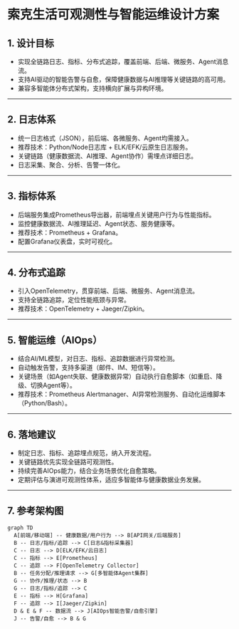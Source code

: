 # 索克生活可观测性与智能运维设计方案

## 1. 设计目标
- 实现全链路日志、指标、分布式追踪，覆盖前端、后端、微服务、Agent消息流。
- 支持AI驱动的智能告警与自愈，保障健康数据与AI推理等关键链路的高可用。
- 兼容多智能体分布式架构，支持横向扩展与异构环境。

---

## 2. 日志体系
- 统一日志格式（JSON），前后端、各微服务、Agent均需接入。
- 推荐技术：Python/Node日志库 + ELK/EFK/云原生日志服务。
- 关键链路（健康数据流、AI推理、Agent协作）需埋点详细日志。
- 日志采集、聚合、分析、告警一体化。

---

## 3. 指标体系
- 后端服务集成Prometheus导出器，前端埋点关键用户行为与性能指标。
- 监控健康数据流、AI推理延迟、Agent状态、服务健康等。
- 推荐技术：Prometheus + Grafana。
- 配置Grafana仪表盘，实时可视化。

---

## 4. 分布式追踪
- 引入OpenTelemetry，贯穿前端、后端、微服务、Agent消息流。
- 支持全链路追踪，定位性能瓶颈与异常。
- 推荐技术：OpenTelemetry + Jaeger/Zipkin。

---

## 5. 智能运维（AIOps）
- 结合AI/ML模型，对日志、指标、追踪数据进行异常检测。
- 自动触发告警，支持多渠道（邮件、IM、短信等）。
- 关键场景（如Agent失联、健康数据异常）自动执行自愈脚本（如重启、降级、切换Agent等）。
- 推荐技术：Prometheus Alertmanager、AI异常检测服务、自动化运维脚本（Python/Bash）。

---

## 6. 落地建议
- 制定日志、指标、追踪埋点规范，纳入开发流程。
- 关键链路优先实现全链路可观测性。
- 持续完善AIOps能力，结合业务场景优化自愈策略。
- 定期评估与演进可观测性体系，适应多智能体与健康数据业务发展。

---

## 7. 参考架构图
```mermaid
graph TD
  A[前端/移动端] -- 健康数据/用户行为 --> B[API网关/后端服务]
  B -- 日志/指标/追踪 --> C[日志&指标采集器]
  C -- 日志 --> D[ELK/EFK/云日志]
  C -- 指标 --> E[Prometheus]
  C -- 追踪 --> F[OpenTelemetry Collector]
  B -- 任务分配/推理请求 --> G[多智能体Agent集群]
  G -- 协作/推理/状态 --> B
  G -- 日志/指标/追踪 --> C
  E -- 指标 --> H[Grafana]
  F -- 追踪 --> I[Jaeger/Zipkin]
  D & E & F -- 数据流 --> J[AIOps智能告警/自愈引擎]
  J -- 告警/自愈 --> B & G
``` 